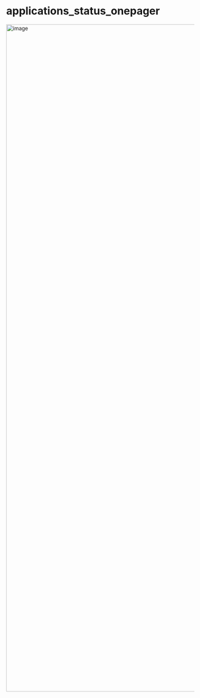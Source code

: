 # applications_status_onepager
<img width="1788" alt="image" src="https://github.com/user-attachments/assets/98ad1886-6c7e-439a-9752-4aafbb3d7401" />
